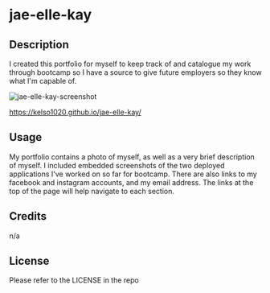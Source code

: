 # jae-elle-kay


## Description
I created this portfolio for myself to keep track of and catalogue my work through bootcamp so I have a source to give future employers so they know what I'm capable of.

![jae-elle-kay-screenshot](https://user-images.githubusercontent.com/126113017/231858779-700c4d24-3274-4f13-a09e-5f5cee9b3407.jpg)

https://kelso1020.github.io/jae-elle-kay/


## Usage

My portfolio contains a photo of myself, as well as a very brief description of myself. I included embedded screenshots of the two deployed applications I've worked on so far for bootcamp. There are also links to my facebook and instagram accounts, and my email address. The links at the top of the page will help navigate to each section.

## Credits

n/a

## License

Please refer to the LICENSE in the repo
